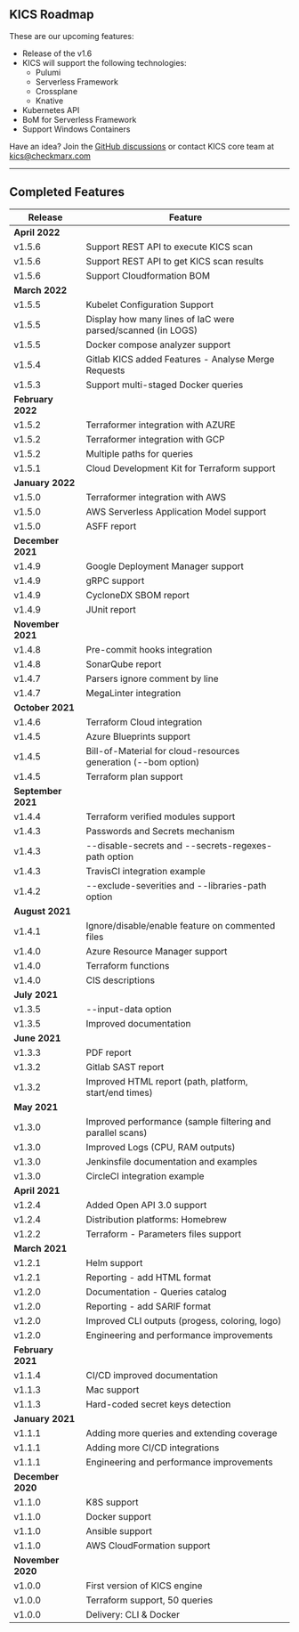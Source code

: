 ## KICS Roadmap

These are our upcoming features:

- Release of the v1.6
- KICS will support the following technologies:
    - Pulumi
    - Serverless Framework
    - Crossplane
    - Knative
- Kubernetes API
- BoM for Serverless Framework
- Support Windows Containers

Have an idea?
Join the <a href="https://github.com/Checkmarx/kics/discussions" target="_blank">GitHub discussions</a> or contact KICS core team at [kics@checkmarx.com](mailto:kics@checkmarx.com)

---

## Completed Features

| Release | Feature |
| --- | --- |
| **April 2022** |
| v1.5.6 | Support REST API to execute KICS scan |
| v1.5.6 | Support REST API to get KICS scan results |
| v1.5.6 | Support Cloudformation BOM	 |
| **March 2022** |
| v1.5.5 | Kubelet Configuration Support |
| v1.5.5 | Display how many lines of IaC were parsed/scanned (in LOGS) |
| v1.5.5 | Docker compose analyzer support |
| v1.5.4 | Gitlab KICS added Features - Analyse Merge Requests |
| v1.5.3 | Support multi-staged Docker queries |
| **February 2022** |
| v1.5.2 | Terraformer integration with AZURE |
| v1.5.2 | Terraformer integration with GCP |
| v1.5.2 | Multiple paths for queries | 
| v1.5.1 | Cloud Development Kit for Terraform support |
| **January 2022** | 
| v1.5.0 | Terraformer integration with AWS |
| v1.5.0 | AWS Serverless Application Model support |
| v1.5.0 | ASFF report |
| **December 2021** |
| v1.4.9 | Google Deployment Manager support |
| v1.4.9 | gRPC support |
| v1.4.9 | CycloneDX SBOM report |
| v1.4.9 | JUnit report |
| **November 2021** |
| v1.4.8 | Pre-commit hooks integration |
| v1.4.8 | SonarQube report |
| v1.4.7 | Parsers ignore comment by line | 
| v1.4.7 | MegaLinter integration |
| **October 2021** |
| v1.4.6 | Terraform Cloud integration |
| v1.4.5 | Azure Blueprints support |
| v1.4.5 | Bill-of-Material for cloud-resources generation (--bom option) |
| v1.4.5 | Terraform plan support |
| **September 2021** |
| v1.4.4 | Terraform verified modules support |
| v1.4.3 | Passwords and Secrets mechanism |
| v1.4.3 | --disable-secrets and --secrets-regexes-path option |
| v1.4.3 | TravisCI integration example |
| v1.4.2 | --exclude-severities and --libraries-path option |
| **August 2021** |
| v1.4.1 | Ignore/disable/enable feature on commented files |
| v1.4.0 | Azure Resource Manager support |
| v1.4.0 | Terraform functions |
| v1.4.0 | CIS descriptions |
| **July 2021** |
| v1.3.5 | --input-data option |
| v1.3.5 | Improved documentation |
| **June 2021** |
| v1.3.3 | PDF report |
| v1.3.2 | Gitlab SAST report |
| v1.3.2 | Improved HTML report (path, platform, start/end times) |
| **May 2021** |
| v1.3.0 | Improved performance (sample filtering and parallel scans) |
| v1.3.0 | Improved Logs (CPU, RAM outputs) |
| v1.3.0 | Jenkinsfile documentation and examples |
| v1.3.0 | CircleCI integration example |
| **April 2021** |
| v1.2.4 | Added Open API 3.0 support |
| v1.2.4 | Distribution platforms: Homebrew |
| v1.2.2 | Terraform - Parameters files support |
| **March 2021** | 
| v1.2.1 | Helm support |
| v1.2.1 | Reporting - add HTML format |
| v1.2.0 | Documentation - Queries catalog |
| v1.2.0 | Reporting - add SARIF format |
| v1.2.0 | Improved CLI outputs (progess, coloring, logo) |
| v1.2.0 | Engineering and performance improvements |
| **February 2021** | 
| v1.1.4 | CI/CD improved documentation |
| v1.1.3 | Mac support |
| v1.1.3 | Hard-coded secret keys detection |
| **January 2021** | 
| v1.1.1 | Adding more queries and extending coverage |
| v1.1.1 | Adding more CI/CD integrations |
| v1.1.1 | Engineering and performance improvements |
| **December 2020** | 
| v1.1.0 | K8S support |
| v1.1.0 | Docker support |
| v1.1.0 | Ansible support |
| v1.1.0 | AWS CloudFormation support |
| **November 2020** | 
| v1.0.0 | First version of KICS engine |
| v1.0.0 | Terraform support, 50 queries |
| v1.0.0 | Delivery: CLI & Docker |
